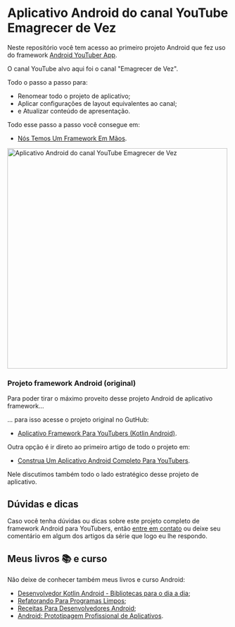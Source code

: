
# Aplicativo Android do canal YouTube Emagrecer de Vez

Neste repositório você tem acesso ao primeiro projeto Android que fez uso do framework [Android YouTuber App](https://github.com/viniciusthiengo/aplicativo-android-para-canais-do-youtube).

O canal YouTube alvo aqui foi o canal "Emagrecer de Vez".

Todo o passo a passo para:

- Renomear todo o projeto de aplicativo;
- Aplicar configurações de layout equivalentes ao canal;
- e Atualizar conteúdo de apresentação.

Todo esse passo a passo você consegue em:

- [Nós Temos Um Framework Em Mãos](https://www.thiengo.com.br/nos-temos-um-framework-em-maos-youtuber-android-app-parte-14). 

<img src="https://www.thiengo.com.br/img/post/normal/51r39hb2psu5jmdacmqfg8bv078b6cad85a1cad09ee1963f8545309c39.jpg" height="500" alt="Aplicativo Android do canal YouTube Emagrecer de Vez">

### Projeto framework Android (original)

Para poder tirar o máximo proveito desse projeto Android de aplicativo framework...

... para isso acesse o projeto original no GutHub:

- [Aplicativo Framework Para YouTubers (Kotlin Android)](https://github.com/viniciusthiengo/aplicativo-android-para-canais-do-youtube).

Outra opção é ir direto ao primeiro artigo de todo o projeto em:

- [Construa Um Aplicativo Android Completo Para YouTubers](https://www.thiengo.com.br/construa-um-aplicativo-android-completo-para-youtubers-parte-1).

Nele discutimos também todo o lado estratégico desse projeto de aplicativo.

## Dúvidas e dicas

Caso você tenha dúvidas ou dicas sobre este projeto completo de framework Android para YouTubers, então [entre em contato](https://www.thiengo.com.br/contato) ou deixe seu comentário em algum dos artigos da série que logo eu lhe respondo.

## Meus livros 📚 e curso

Não deixe de conhecer também meus livros e curso Android:

- [Desenvolvedor Kotlin Android - Bibliotecas para o dia a dia](https://www.thiengo.com.br/livro-desenvolvedor-kotlin-android);
- [Refatorando Para Programas Limpos](https://www.thiengo.com.br/livro-refatorando-para-programas-limpos);
- [Receitas Para Desenvolvedores Android](https://www.thiengo.com.br/livro-receitas-para-desenvolvedores-android);
- [Android: Prototipagem Profissional de Aplicativos](https://www.udemy.com/course/android-prototipagem-profissional-de-aplicativos/?locale=pt_BR&persist_locale=).
